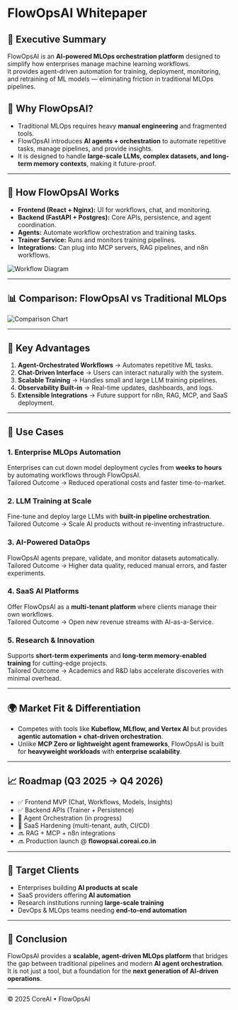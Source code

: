 
# FlowOpsAI Whitepaper

## 🚀 Executive Summary
FlowOpsAI is an **AI-powered MLOps orchestration platform** designed to simplify how enterprises manage machine learning workflows.  
It provides agent-driven automation for training, deployment, monitoring, and retraining of ML models — eliminating friction in traditional MLOps pipelines.

## 📌 Why FlowOpsAI?
- Traditional MLOps requires heavy **manual engineering** and fragmented tools.
- FlowOpsAI introduces **AI agents + orchestration** to automate repetitive tasks, manage pipelines, and provide insights.  
- It is designed to handle **large-scale LLMs, complex datasets, and long-term memory contexts**, making it future-proof.

---

## 🔄 How FlowOpsAI Works
- **Frontend (React + Nginx):** UI for workflows, chat, and monitoring.  
- **Backend (FastAPI + Postgres):** Core APIs, persistence, and agent coordination.  
- **Agents:** Automate workflow orchestration and training tasks.  
- **Trainer Service:** Runs and monitors training pipelines.  
- **Integrations:** Can plug into MCP servers, RAG pipelines, and n8n workflows.

![Workflow Diagram](workflow_diagram.png)

---

## 📊 Comparison: FlowOpsAI vs Traditional MLOps

![Comparison Chart](comparison_chart.png)

---

## 🔑 Key Advantages
1. **Agent-Orchestrated Workflows** → Automates repetitive ML tasks.  
2. **Chat-Driven Interface** → Users can interact naturally with the system.  
3. **Scalable Training** → Handles small and large LLM training pipelines.  
4. **Observability Built-in** → Real-time updates, dashboards, and logs.  
5. **Extensible Integrations** → Future support for n8n, RAG, MCP, and SaaS deployment.

---

## 💼 Use Cases

### 1. Enterprise MLOps Automation
Enterprises can cut down model deployment cycles from **weeks to hours** by automating workflows through FlowOpsAI.  
Tailored Outcome → Reduced operational costs and faster time-to-market.

### 2. LLM Training at Scale
Fine-tune and deploy large LLMs with **built-in pipeline orchestration**.  
Tailored Outcome → Scale AI products without re-inventing infrastructure.

### 3. AI-Powered DataOps
FlowOpsAI agents prepare, validate, and monitor datasets automatically.  
Tailored Outcome → Higher data quality, reduced manual errors, and faster experiments.

### 4. SaaS AI Platforms
Offer FlowOpsAI as a **multi-tenant platform** where clients manage their own workflows.  
Tailored Outcome → Open new revenue streams with AI-as-a-Service.

### 5. Research & Innovation
Supports **short-term experiments** and **long-term memory-enabled training** for cutting-edge projects.  
Tailored Outcome → Academics and R&D labs accelerate discoveries with minimal overhead.

---

## 🌍 Market Fit & Differentiation
- Competes with tools like **Kubeflow, MLflow, and Vertex AI** but provides **agentic automation + chat-driven orchestration**.  
- Unlike **MCP Zero or lightweight agent frameworks**, FlowOpsAI is built for **heavyweight workloads** with **enterprise scalability**.

---

## 📈 Roadmap (Q3 2025 → Q4 2026)
- ✅ Frontend MVP (Chat, Workflows, Models, Insights)
- ✅ Backend APIs (Trainer + Persistence)
- 🚧 Agent Orchestration (in progress)
- 🚧 SaaS Hardening (multi-tenant, auth, CI/CD)
- 🔜 RAG + MCP + n8n integrations
- 🔜 Production launch @ **flowopsai.coreai.co.in**

---

## 👥 Target Clients
- Enterprises building **AI products at scale**
- SaaS providers offering **AI automation**
- Research institutions running **large-scale training**
- DevOps & MLOps teams needing **end-to-end automation**

---

## 📌 Conclusion
FlowOpsAI provides a **scalable, agent-driven MLOps platform** that bridges the gap between traditional pipelines and modern **AI agent orchestration**.  
It is not just a tool, but a foundation for the **next generation of AI-driven operations**.

---

© 2025 CoreAI • FlowOpsAI  
